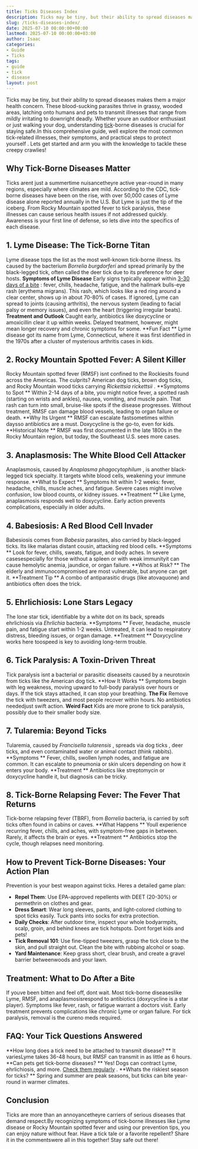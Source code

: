 ```yaml
---
title: Ticks Diseases Index
description: Ticks may be tiny, but their ability to spread diseases makes them a major health concern. These blood-sucking parasites thrive in grassy, wooded areas,...
slug: /ticks-diseases-index/
date: 2025-07-10 00:00:00+00:00
lastmod: 2025-07-10 00:00:00+03:00
author: Isaac
categories:
- Guide
- Ticks
tags:
- guide
- tick
- disease
layout: post
---
```

Ticks may be tiny, but their ability to spread diseases makes them a major health concern. These blood-sucking parasites thrive in grassy, wooded areas, latching onto humans and pets to transmit illnesses that range from mildly irritating to downright deadly.
Whether youre an outdoor enthusiast or just walking your dog, understanding [tick](https://pestpolicy.com/how-long-do-ticks-live-on-humans/)-borne diseases is crucial for staying safe.In this comprehensive guide, well explore the most common tick-related illnesses, their symptoms, and practical
steps to protect yourself
. Lets get started and arm you with the knowledge to tackle these creepy crawlies!
## Why Tick-Borne Diseases Matter
Ticks arent just a summertime nuisancetheyre active year-round in many regions, especially where climates are mild. According to the CDC, tick-borne diseases have been on the rise, with over 50,000 cases of Lyme disease alone reported annually in the U.S. But Lyme is just the tip of the iceberg.
From Rocky Mountain spotted fever to tick paralysis, these illnesses can cause serious health issues if not addressed quickly. Awareness is your first line of defense, so lets dive into the specifics of each disease.

## 1. Lyme Disease: The Tick-Borne Titan
Lyme disease tops the list as the most well-known tick-borne illness. Its caused by the bacterium
*Borrelia burgdorferi*
and spread primarily by the black-legged tick, often called the deer tick due to its preference for deer hosts.
**Symptoms of Lyme Disease**
Early signs typically appear within
[3-30 days of a bite](https://pestpolicy.com/how-long-do-ticks-live-on-humans/)
: fever, chills, headache, fatigue, and the hallmark bulls-eye rash (erythema migrans). This rash, which looks like a red ring around a clear center, shows up in about 70-80% of cases. If ignored, Lyme can spread to joints (causing arthritis), the nervous system (leading to facial palsy or memory issues), and even the heart (triggering irregular beats).
**Treatment and Outlook**
Caught early, antibiotics like doxycycline or amoxicillin clear it up within weeks. Delayed treatment, however, might mean longer recovery and chronic symptoms for some.
**Fun Fact **
Lyme disease got its name from Lyme, Connecticut, where it was first identified in the 1970s after a cluster of mysterious arthritis cases in kids.
## 2. Rocky Mountain Spotted Fever: A Silent Killer
Rocky Mountain spotted fever (RMSF) isnt confined to the Rockiesits found across the Americas. The culprits? American dog ticks, brown dog ticks, and Rocky Mountain wood ticks carrying
*Rickettsia rickettsii*
.
**Symptoms to Spot **
Within 2-14 days of a bite, you might notice fever, a spotted rash (starting on wrists and ankles), nausea, vomiting, and muscle pain. That rash can turn into small, bruise-like spots if the disease progresses. Without treatment, RMSF can damage blood vessels, leading to organ failure or death.
**Why Its Urgent **
RMSF can escalate fastsometimes within daysso antibiotics are a must. Doxycycline is the go-to, even for kids.
**Historical Note **
RMSF was first documented in the late 1800s in the Rocky Mountain region, but today, the Southeast U.S. sees more cases.
## 3. Anaplasmosis: The White Blood Cell Attacker
Anaplasmosis, caused by
*Anaplasma phagocytophilum*
, is another black-legged tick specialty. It targets white blood cells, weakening your immune response.
**What to Expect **
Symptoms hit within 1-2 weeks: fever, headache, chills, muscle aches, and fatigue. Severe cases might involve confusion, low blood counts, or kidney issues.
**Treatment **
Like Lyme, anaplasmosis responds well to doxycycline. Early action prevents complications, especially in older adults.
## 4. Babesiosis: A Red Blood Cell Invader
Babesiosis comes from
*Babesia*
parasites, also carried by black-legged ticks. Its like malarias distant cousin, attacking red blood cells.
**Symptoms **
Look for fever, chills, sweats, fatigue, and body aches. In severe casesespecially for those without a spleen or with weak immunityit can cause hemolytic anemia, jaundice, or organ failure.
**Whos at Risk? **
The elderly and immunocompromised are most vulnerable, but anyone can get it.
**Treatment Tip **
A combo of antiparasitic drugs (like atovaquone) and antibiotics often does the trick.
## 5. Ehrlichiosis: Lone Stars Legacy
The lone star tick, identifiable by a white dot on its back, spreads ehrlichiosis via
*Ehrlichia*
bacteria.
**Symptoms **
Fever, headache, muscle pain, and fatigue start within 1-2 weeks. Untreated, it can lead to respiratory distress, bleeding issues, or organ damage.
**Treatment **
Doxycycline works here toospeed is key to avoiding long-term trouble.
## 6. Tick Paralysis: A Toxin-Driven Threat
Tick paralysis isnt a bacterial or parasitic diseaseits caused by a neurotoxin from ticks like the American dog tick.
**How It Works **
Symptoms begin with leg weakness, moving upward to full-body paralysis over hours or days. If the tick stays attached, it can stop your breathing.
**The Fix**
Remove the tick with tweezers, and most people recover within hours. No antibiotics neededjust swift action.
**Weird Fact**
Kids are more prone to tick paralysis, possibly due to their smaller body size.
## 7. Tularemia: Beyond Ticks
Tularemia, caused by
*Francisella tularensis*
,
spreads via dog ticks
, deer ticks, and even contaminated water or animal contact (think rabbits).
**Symptoms **
Fever, chills, swollen lymph nodes, and fatigue are common. It can escalate to pneumonia or skin ulcers depending on how it enters your body.
**Treatment **
Antibiotics like streptomycin or doxycycline handle it, but diagnosis can be tricky.
## 8. Tick-Borne Relapsing Fever: The Fever That Returns
Tick-borne relapsing fever (TBRF), from
*Borrelia*
bacteria, is carried by soft ticks often found in cabins or caves.
**What Happens **
Youll experience recurring fever, chills, and aches, with symptom-free gaps in between. Rarely, it affects the brain or eyes.
**Treatment **
Antibiotics stop the cycle, though relapses need monitoring.
## How to Prevent Tick-Borne Diseases: Your Action Plan
Prevention is your best weapon against ticks. Heres a detailed game plan:
- **Repel Them**: Use EPA-approved repellents with DEET (20-30%) or permethrin on clothes and gear.
- **Dress Smart**: Wear long sleeves, pants, and light-colored clothing to spot ticks easily. Tuck pants into socks for extra protection.
- **Daily Checks**: After outdoor time, inspect your whole bodyarmpits, scalp, groin, and behind knees are tick hotspots. Dont forget kids and pets!
- **Tick Removal 101**: Use fine-tipped tweezers, grasp the tick close to the skin, and pull straight out. Clean the bite with rubbing alcohol or soap.
- **Yard Maintenance**: Keep grass short, clear brush, and create a gravel barrier betweenwoods and your lawn.
## Treatment: What to Do After a Bite
If youve been bitten and feel off, dont wait. Most tick-borne diseaseslike Lyme, RMSF, and anaplasmosisrespond to antibiotics (doxycycline is a star player).
Symptoms like fever, rash, or fatigue warrant a doctors visit. Early treatment prevents complications like chronic Lyme or organ failure. For tick paralysis, removal is the cureno meds required.
## FAQ: Your Tick Questions Answered
**How long does a tick need to be attached to transmit disease? **
It variesLyme takes 36-48 hours, but RMSF can transmit in as little as 6 hours.
**Can pets get tick-borne diseases? **
Yes! Dogs can contract Lyme, ehrlichiosis, and more.
[Check them regularly](https://pestpolicy.com/best-tick-collars-for-dogs/)
.
**Whats the riskiest season for ticks? **
Spring and summer are peak seasons, but ticks can bite year-round in warmer climates.
## Conclusion
Ticks are more than an annoyancetheyre carriers of serious diseases that demand respect.By recognizing symptoms of tick-borne illnesses like Lyme disease or Rocky Mountain spotted fever and using our prevention tips, you can enjoy nature without fear.
Have a tick tale or a favorite repellent? Share it in the commentswere all in this together! Stay safe out there!
